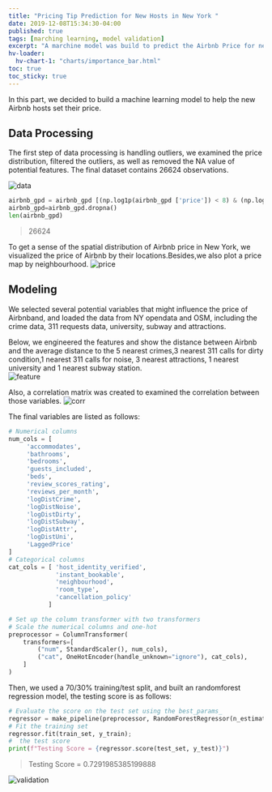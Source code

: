 ```yaml
---
title: "Pricing Tip Prediction for New Hosts in New York "
date: 2019-12-08T15:34:30-04:00
published: true
tags: [marching learning, model validation]
excerpt: "A marchine model was build to predict the Airbnb Price for new Airbnb hosts."
hv-loader:
  hv-chart-1: "charts/importance_bar.html"
toc: true
toc_sticky: true
---
```


In this part, we decided to build a machine learning model to help the new Airbnb hosts set their price. 

## Data Processing
The first step of data processing is handling outliers, we examined the price distribution, filtered the outliers, as well as removed the  NA value of potential features. The final dataset contains 26624 observations.    
   
![data](https://raw.githubusercontent.com/liziqun/MUSA620_Final_Project/master/assets/images/hist_price.png)
``` python
airbnb_gpd = airbnb_gpd [(np.log1p(airbnb_gpd ['price']) < 8) & (np.log1p(airbnb_gpd ['price']) >3)]
airbnb_gpd=airbnb_gpd.dropna()
len(airbnb_gpd)
```
> 26624   
  
To get a sense of the spatial distribution of Airbnb price in New York, we visualized the price of Airbnb by their locations.Besides,we also plot a price map by neighbourhood.
![price](https://raw.githubusercontent.com/liziqun/MUSA620_Final_Project/master/assets/images/combine.png)    

## Modeling
We selected several potential variables that might influence the price of Airbnband, and loaded the data from NY opendata and OSM, including the crime data, 311 requests data, university, subway and attractions. 
    
Below, we engineered the features and show the distance between Airbnb and the average distance to the 5 nearest crimes,3 nearest 311 calls for dirty condition,1 nearest 311 calls for noise, 3 nearest attractions, 1 nearest university and 1 nearest subway station.   
![feature](https://raw.githubusercontent.com/liziqun/MUSA620_Final_Project/master/assets/images/features.png)   

Also, a correlation matrix was created to examined the correlation between those variables.
![corr](https://raw.githubusercontent.com/liziqun/MUSA620_Final_Project/master/assets/images/corr.png)

The final variables are listed as follows:
```python
# Numerical columns
num_cols = [
     'accommodates',
     'bathrooms',
     'bedrooms',
     'guests_included',
     'beds',
     'review_scores_rating',
     'reviews_per_month',
     'logDistCrime',
     'logDistNoise',
     'logDistDirty',
     'logDistSubway',
     'logDistAttr',
     'logDistUni',
     'LaggedPrice'
]
# Categorical columns
cat_cols = [ 'host_identity_verified',
             'instant_bookable',
             'neighbourhood',
             'room_type',
             'cancellation_policy'
           ]

# Set up the column transformer with two transformers
# Scale the numerical columns and one-hot 
preprocessor = ColumnTransformer(
    transformers=[
        ("num", StandardScaler(), num_cols),
        ("cat", OneHotEncoder(handle_unknown="ignore"), cat_cols),
    ]
)
```
   
Then, we used a 70/30% training/test split, and built an randomforest regression model, the testing score is as follows:
```python
# Evaluate the score on the test set using the best_params_ 
regressor = make_pipeline(preprocessor, RandomForestRegressor(n_estimators=100,max_depth=13,random_state=42))
# Fit the training set
regressor.fit(train_set, y_train);
#  the test score
print(f"Testing Score = {regressor.score(test_set, y_test)}")
```
> Testing Score = 0.7291985385199888


<div id="hv-chart-1"></div>

![validation](https://raw.githubusercontent.com/liziqun/MUSA620_Final_Project/master/assets/images/model_validation.png)
